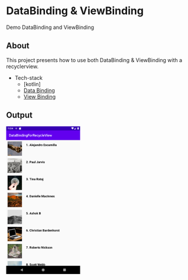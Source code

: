 # DataBinding & ViewBinding
Demo DataBinding and ViewBinding 

## About
This project presents how to use both DataBinding & ViewBinding with a recyclerview.

* Tech-stack
    * [kotlin]
    * [Data Binding](https://developer.android.com/topic/libraries/data-binding)
    * [View Binding](https://developer.android.com/topic/libraries/view-binding)
    
    
 ## Output
 
 <img src="https://github.com/ashok-b/DataBindingAndViewBinding/blob/main/media/data_binding_rcv.png" title="DataBinding With Recyeler View" alt="DataBinding With Recyeler View" width="200" height="400">
